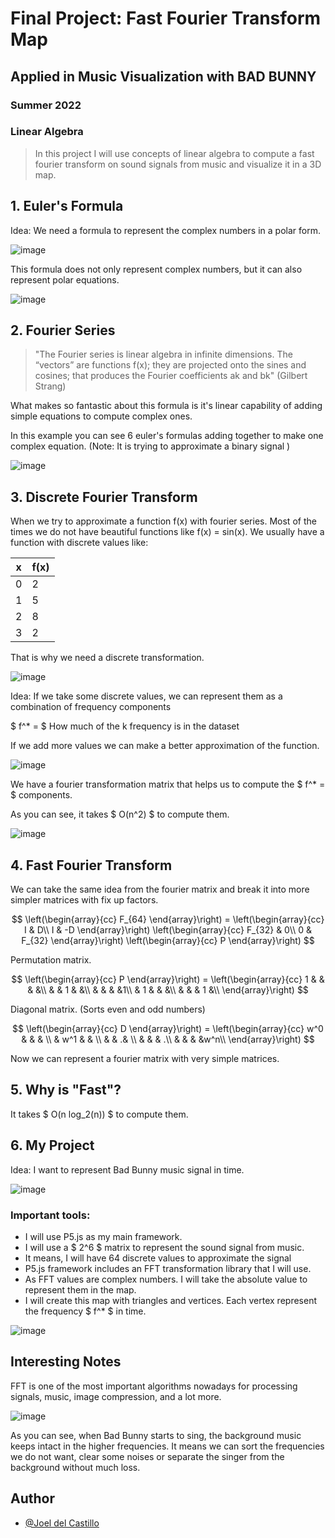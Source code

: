 # Final Project: Fast Fourier Transform Map

## Applied in Music Visualization with BAD BUNNY

### Summer 2022

### Linear Algebra

> In this project I will use concepts of linear algebra to compute a fast fourier transform on sound signals from music and visualize it in a 3D map.

## 1. Euler's Formula

Idea: We need a formula to represent the complex numbers in a polar form.

![image](https://upload.wikimedia.org/wikipedia/commons/5/54/Euler%27s_formula_proof.gif)

This formula does not only represent complex numbers, but it can also represent polar equations.

![image](https://i.pinimg.com/originals/f6/a6/a6/f6a6a6392575e5c9ef22790d873af960.gif)

## 2. Fourier Series

> "The Fourier series is linear algebra in infinite dimensions. The “vectors” are functions
> f(x); they are projected onto the sines and cosines; that produces the Fourier coefficients
> ak and bk" (Gilbert Strang)

What makes so fantastic about this formula is it's linear capability of adding simple equations to compute complex ones.

In this example you can see 6 euler's formulas adding together to make one complex equation. (Note: It is trying to approximate a binary signal )

![image](https://miro.medium.com/max/1400/0*7ixTDKmiw8xEEMiZ.gif)

## 3. Discrete Fourier Transform

When we try to approximate a function f(x) with fourier series. Most of the times we do not have beautiful functions like f(x) = sin(x). We usually have a function with discrete values like:

| x   | f(x) |
| --- | ---- |
| 0   | 2    |
| 1   | 5    |
| 2   | 8    |
| 3   | 2    |

That is why we need a discrete transformation.

![image](https://pythonnumericalmethods.berkeley.edu/_images/24.02.02-time_frequency.png)

Idea: If we take some discrete values, we can represent them as a combination of frequency components

$ f^* = $
How much of the k frequency is in the dataset

If we add more values we can make a better approximation of the function.

![image](./IMG/DFT2.jpg)

We have a fourier transformation matrix that helps us to compute the $ f^* = $ components.

As you can see, it takes
$ O(n^2) $
to compute them.

![image](./IMG/DFT3.jpg)

## 4. Fast Fourier Transform

We can take the same idea from the fourier matrix and break it into more simpler matrices with fix up factors.

$$
\left(\begin{array}{cc}
F_{64}
\end{array}\right) =
\left(\begin{array}{cc}
I & D\\
I & -D
\end{array}\right)
\left(\begin{array}{cc}
F_{32} & 0\\
0 & F_{32}
\end{array}\right)
\left(\begin{array}{cc}
P
\end{array}\right)
$$

Permutation matrix.

$$
\left(\begin{array}{cc}
P
\end{array}\right) =
\left(\begin{array}{cc}
1 &  &  & &\\
 &  & 1 & &\\
 &  &  & &1\\
 & 1 &  &  &\\
  &  &  & 1 &\\
\end{array}\right)
$$

Diagonal matrix. (Sorts even and odd numbers)

$$
\left(\begin{array}{cc}
D
\end{array}\right) =
\left(\begin{array}{cc}
w^0 &  &  & \\
 & w^1 & & \\
 &  &  .& \\
 &  &  & .\\
  &  &  &  &w^n\\
\end{array}\right)
$$

Now we can represent a fourier matrix with very simple matrices.

## 5. Why is "Fast"?

It takes
$ O(n log_2(n)) $
to compute them.

## 6. My Project

Idea: I want to represent Bad Bunny music signal in time.

![image](./IMG/MAP.jpg)

### Important tools:

- I will use P5.js as my main framework.
- I will use a $ 2^6 $ matrix to represent the sound signal from music.
- It means, I will have 64 discrete values to approximate the signal
- P5.js framework includes an FFT transformation library that I will use.
- As FFT values are complex numbers. I will take the absolute value to represent them in the map.
- I will create this map with triangles and vertices. Each vertex represent the frequency $ f^* $ in time.

![image](./IMG/Dakiti.jpg)

## Interesting Notes

FFT is one of the most important algorithms nowadays for processing signals, music, image compression, and a lot more.

![image](./IMG/dakiti2.jpg)

As you can see, when Bad Bunny starts to sing, the background music keeps intact in the higher frequencies. It means we can sort the frequencies we do not want, clear some noises or separate the singer from the background without much loss.

## Author

- [@Joel del Castillo](https://github.com/joeldelcastillo)
